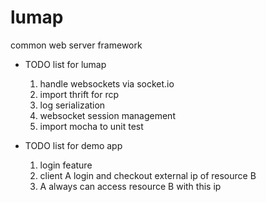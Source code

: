 lumap
=====

common web server framework

* TODO list for lumap
  1. handle websockets via socket.io
  2. import thrift for rcp
  3. log serialization
  4. websocket session management
  5. import mocha to unit test 


  
* TODO list for demo app
  1. login feature
  2. client A login and checkout external ip of resource B
  3. A always can access resource B with this ip
